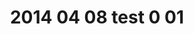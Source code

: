 ---
layout: blog
title: 2014 04 08 test 0 01
category: blog
lat: 47.62674
lng: -122.3073
altitude: 106.86
image: https://s3-us-west-2.amazonaws.com/worldcup14/2014-04-08 09:32:18 PDT.jpg
observation: 20140408093218PDT
---